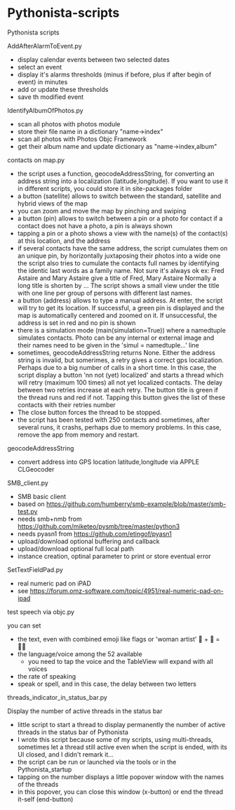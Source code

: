 # Pythonista-scripts
Pythonista scripts

AddAfterAlarmToEvent.py
 - display calendar events between two selected dates
 - select an event
 - display it's alarms thresholds (minus if before, plus if after begin of event) in minutes
 - add or update these thresholds
 - save th modified event

IdentifyAlbumOfPhotos.py
 - scan all photos with photos module
 - store their file name in a dictionary "name->index"
 - scan all photos with Photos Objc Framework
 - get their album name and update dictionary as "name->index,album"

contacts on map.py
 - the script uses a function, geocodeAddressString, for converting an
  	address string into a localization (latitude,longitude).
		If you want to use it in different scripts, you could store it in
		site-packages folder
 - a button (satellite) allows to switch between the standard, satellite and 
		hybrid views of the map
 - you can zoom and move the map by pinching and swiping
 - a button (pin) allows to switch between a pin or a photo for contact
		if a contact does not have a photo, a pin is always shown
 - tapping a pin or a photo shows a view with the name(s) of the contact(s)
		at this location, and the address
 - if several contacts have the same address, the script cumulates them
 	on an unique pin, by horizontally juxtaposing their photos into a wide one
		the script also tries to cumulate the contacts full names by identifying
		the identic last words as a family name. Not sure it's always ok
		ex: Fred Astaire and Mary Astaire give a title of Fred, Mary Astaire
		Normally a long title is shorten by ...
 	The script shows a small view under the title with one line per group
		of persons with different last names.
 -	a button (address) allows to type a manual address. At enter, the script
		will try to get its location. If successful, a green pin is displayed 
		and the map is automatically centered and zoomed on it.
		If unsuccessful, the address is set in red and no pin is shown
 - there is a simulation mode (main(simulation=True)) where a namedtuple
		simulates contacts. Photo can be any internal or external image
		and their names need to be given in the 'simul = namedtuple...' line
 - sometimes, geocodeAddressString returns None. Either the address string
		is invalid, but somerimes, a retry gives a correct gps localization.
		Perhaps due to a big number of calls in a short time.
		In this case, the script display a button 'nn not (yet) localized' and 
		starts a thread which will retry (maximum 100 times) all not yet localized
		contacts. The delay between two retries increase at each retry.
		The button title is green if the thread runs and red if not.
		Tapping this button gives the list of these contacts with their retries
		number
 - The close button forces the thread to be stopped. 
 - the script has been tested with 250 contacts and sometimes, after   several 
 		runs, it crashs, perhaps due to memory problems. In this case, remove
		 the app from memory and restart.

geocodeAddressString
 - convert address into GPS location latitude,longitude via APPLE CLGeocoder
 
SMB_client.py
 - SMB basic client
 - based   on   https://github.com/humberry/smb-example/blob/master/smb-test.py
 - needs smb+nmb from https://github.com/miketeo/pysmb/tree/master/python3
 - needs pyasn1  from https://github.com/etingof/pyasn1
 - upload/download optional buffering and callback
 - upload/download optional full local path 
 - instance creation, optinal parameter to print or store eventual error
 
SetTextFieldPad.py
 - real numeric pad on iPAD
 - see https://forum.omz-software.com/topic/4951/real-numeric-pad-on-ipad
 
test speech via objc.py

you can set 
- the text, even with combined emoji like flags or 'woman artist' 👩 + 🎨 = 👩‍🎨
- the language/voice among the 52 available
  - you need to tap the voice and the TableView will expand with all voices
- the rate of speaking
- speak or spell, and in this case, the delay between two letters

threads_indicator_in_status_bar.py

Display the number of active threads in the status bar
- little script to start a thread to display permanently the number of active threads in the status bar of Pythonista
- I wrote this script because some of my scripts, using multi-threads, sometimes let a thread still active even when the script is ended, with its UI closed, and I didn't remark it...
- the script can be run or launched via the tools or in the Pythonista_startup
- tapping on the number displays a little popover window with the names of the threads
- in this popover, you can close this window (x-button) or end the thread it-self (end-button)
